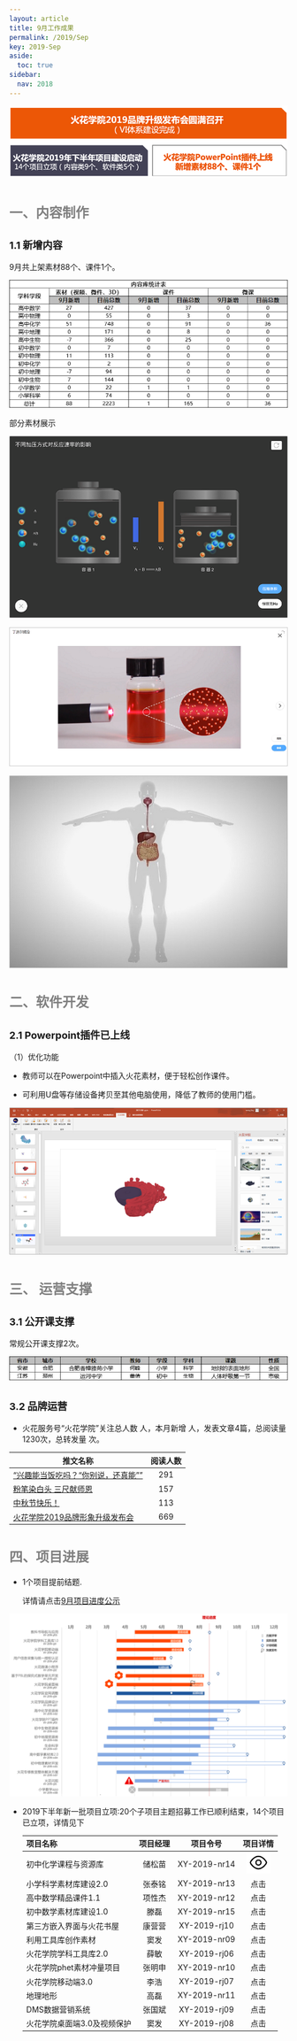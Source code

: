 ```yaml
---
layout: article
title: 9月工作成果
permalink: /2019/Sep
key: 2019-Sep
aside:
  toc: true
sidebar:
  nav: 2018
---
```


<bro/><bro/>

![avatar](images/20190900.png)

# <font size="5" color="gray">一、内容制作</font>

## <font size="4" >1.1 新增内容</font>

9月共上架素材88个、课件1个。

![avatar](images/2019090101.png)

部分素材展示

![avatar](images/2019090202.png)

![avatar](images/2019090303.png)

![avatar](images/2019090404.png)

# <font size="5" color="gray">二、软件开发</font>

## <font size="4" >2.1 Powerpoint插件已上线</font>

（1）优化功能

- 教师可以在Powerpoint中插入火花素材，便于轻松创作课件。

- 可利用U盘等存储设备拷贝至其他电脑使用，降低了教师的使用门槛。

![avatar](images/2019090505.png)

# <font size="5" color="gray">三、	运营支撑</font>

## <font size="4" >3.1 公开课支撑</font>

常规公开课支撑2次。

![avatar](images/20190906.png)

## <font size="4" >3.2 品牌运营</font>

- 火花服务号“火花学院”关注总人数  人，本月新增  人，发表文章4篇，总阅读量1230次，总转发量  次。

| 推文名称 |  阅读人数  | 
|-------------|:------:|
[“兴趣能当饭吃吗？“你别说，还真能””](https://mp.weixin.qq.com/s/TCJD_NvXAfwVtknAfChS1Q)|	291|
[粉笔染白头 三尺献师恩](https://mp.weixin.qq.com/s/nDJ_rwn_FjUwa-TNYyvu6w)|	157|
[中秋节快乐！](https://mp.weixin.qq.com/s/X2MlrfRkgnEXMkRpHSGHQA)|	113|
[火花学院2019品牌形象升级发布会](https://mp.weixin.qq.com/s/VtxmtHura42mVM3f6jdUTg)|	669|

# <font size="5" color="gray">四、项目进展</font>

- 1个项目提前结题.
  
  详情请点击[9月项目进度公示](https://xiyue-team.github.io/doc_monthlyreport/project/Aug)
 
![avatar](images/20190833.png)

- 2019下半年新一批项目立项:20个子项目主题招募工作已顺利结束，14个项目已立项，详情见下
  
   | 项目名称  | 项目经理  | 项目令号   | 项目详情  |
   |-------------  |:------: |:------: |:------: |
   |初中化学课程与资源库|	储松苗|XY-2019-nr14|![avatar](images/201909111.png) |
   |小学科学素材库建设2.0|张泰铭|XY-2019-nr13| 点击  |
   |高中数学精品课件1.1|项性杰|	XY-2019-nr12|  点击 |
   |初中数学素材库建设1.0|滕磊|	XY-2019-nr15|   点击|
   |第三方嵌入界面与火花书屋|康营营|	XY-2019-rj10|  点击 |
   |利用工具库创作素材|窦发|	XY-2019-nr09| 点击  |
   |火花学院学科工具库2.0|薛敏|	XY-2019-rj06| 点击  |
   |火花学院phet素材冲量项目|张明申|	XY-2019-nr10|点击   |
   |火花学院移动端3.0|李浩|	XY-2019-rj07|点击   |
   |地理地形|高磊|XY-2019-nr11|  点击 |
   |DMS数据营销系统|张国斌|XY-2019-rj09|  点击 |
   |火花学院桌面端3.0及视频保护|窦发|XY-2019-rj08|点击   |


